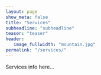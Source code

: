 ```yaml
---
layout: page
show_meta: false
title: "Services"
subheadline: "subheadline"
teaser: "teaser"
header:
   image_fullwidth: "mountain.jpg"
permalink: "/services/"
---
```


Services info here...
